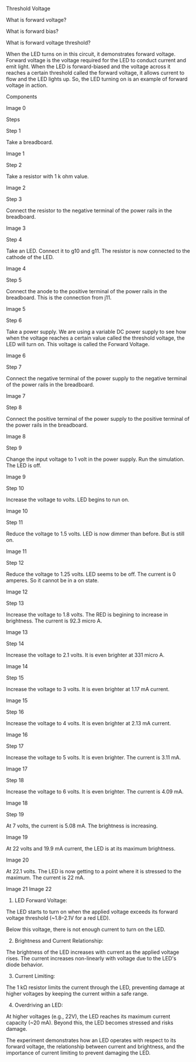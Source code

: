 
Threshold Voltage

What is forward voltage?

What is forward bias?

What is forward voltage threshold?

When the LED turns on in this circuit, it demonstrates forward voltage. Forward voltage is the voltage required for the LED to conduct current and emit light. When the LED is forward-biased and the voltage across it reaches a certain threshold called the forward voltage, it allows current to flow and the LED lights up. So, the LED turning on is an example of forward voltage in action.

Components

Image 0

Steps

Step 1

Take a breadboard.

Image 1

Step 2

Take a resistor with 1 k ohm value.

Image 2

Step 3

Connect the resistor to the negative terminal of the power rails in the breadboard.

Image 3

Step 4

Take an LED. Connect it to g10 and g11. The resistor is now connected to the cathode of the LED.

Image 4

Step 5

Connect the anode to the positive terminal of the power rails in the breadboard. This is the connection from j11.

Image 5

Step 6

Take a power supply. We are using a variable DC power supply to see how when the voltage reaches a certain value called the threshold voltage, the LED will turn on. This voltage is called the Forward Voltage.

Image 6

Step 7

Connect the negative terminal of the power supply to the negative terminal of the power rails in the breadboard.

Image 7

Step 8

Connect the positive terminal of the power supply to the positive terminal of the power rails in the breadboard.

Image 8

Step 9

Change the input voltage to 1 volt in the power supply. Run the simulation. The LED is off.

Image 9

Step 10

Increase the voltage to volts. LED begins to run on.

Image 10

Step 11

Reduce the voltage to 1.5 volts. LED is now dimmer than before. But is still on.

Image 11

Step 12

Reduce the voltage to 1.25 volts. LED seems to be off. The current is 0 amperes. So it cannot be in a on state.

Image 12

Step 13

Increase the voltage to 1.8 volts. The RED is begining to increase in brightness. The current is 92.3 micro A.

Image 13

Step 14

Increase the voltage to 2.1 volts. It is even brighter at 331 micro A.

Image 14

Step 15

Increase the voltage to 3 volts. It is even brighter at 1.17 mA current.

Image 15

Step 16

Increase the voltage to 4 volts. It is even brighter at 2.13 mA current.

Image 16

Step 17

Increase the voltage to 5 volts. It is even brighter. The current is 3.11 mA.

Image 17

Step 18

Increase the voltage to 6 volts. It is even brighter. The current is 4.09 mA.

Image 18

Step 19

At 7 volts, the current is 5.08 mA. The brightness is increasing.

Image 19

At 22 volts and 19.9 mA current, the LED is at its maximum brightness.

Image 20

At 22.1 volts. The LED is now getting to a point where it is stressed to the maximum. The current is 22 mA.

Image 21
Image 22

1. LED Forward Voltage:

The LED starts to turn on when the applied voltage exceeds its forward voltage threshold (~1.8–2.1V for a red LED).

Below this voltage, there is not enough current to turn on the LED.

2. Brightness and Current Relationship:

The brightness of the LED increases with current as the applied voltage rises.
The current increases non-linearly with voltage due to the LED's diode behavior.

3. Current Limiting:

The 1 kΩ resistor limits the current through the LED, preventing damage at higher voltages by keeping the current within a safe range.

4. Overdriving an LED:

At higher voltages (e.g., 22V), the LED reaches its maximum current capacity (~20 mA). Beyond this, the LED becomes stressed and risks damage.

The experiment demonstrates how an LED operates with respect to its forward voltage, the relationship between current and brightness, and the importance of current limiting to prevent damaging the LED.
